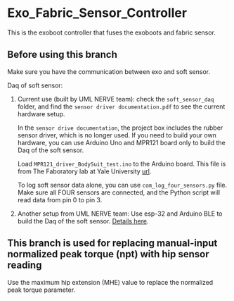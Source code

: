 # Exo_Fabric_Sensor_Controller
This is the exoboot controller that fuses the exoboots and fabric sensor.

## Before using this branch
Make sure you have the communication between exo and soft sensor. 

Daq of soft sensor:
1. Current use (built by UML NERVE team): check the `soft_sensor_daq` folder, and find the `sensor driver documentation.pdf` to see the current hardware setup. 

   In the `sensor drive documentation`, the project box includes the rubber sensor driver, which is no longer used.
   If you need to build your own hardware, you can use Arduino Uno and MPR121 board only to build the Daq of the soft sensor.
   
   Load `MPR121_driver_BodySuit_test.ino` to the Arduino board. This file is from The Faboratory lab at Yale University [url](https://www.eng.yale.edu/faboratory/).
   
   To log soft sensor data alone, you can use `com_log_four_sensors.py` file.
   Make sure all FOUR sensors are connected, and the Python script will read data from pin 0 to pin 3. 
   
3. Another setup from UML NERVE team: Use esp-32 and Arduino BLE to build the Daq of the soft sensor. [Details here](https://github.com/jacobbreen25/nsf_soft_sensor_data_collection).

## This branch is used for replacing manual-input normalized peak torque (npt) with hip sensor reading
Use the maximum hip extension (MHE) value to replace the normalized peak torque parameter.



